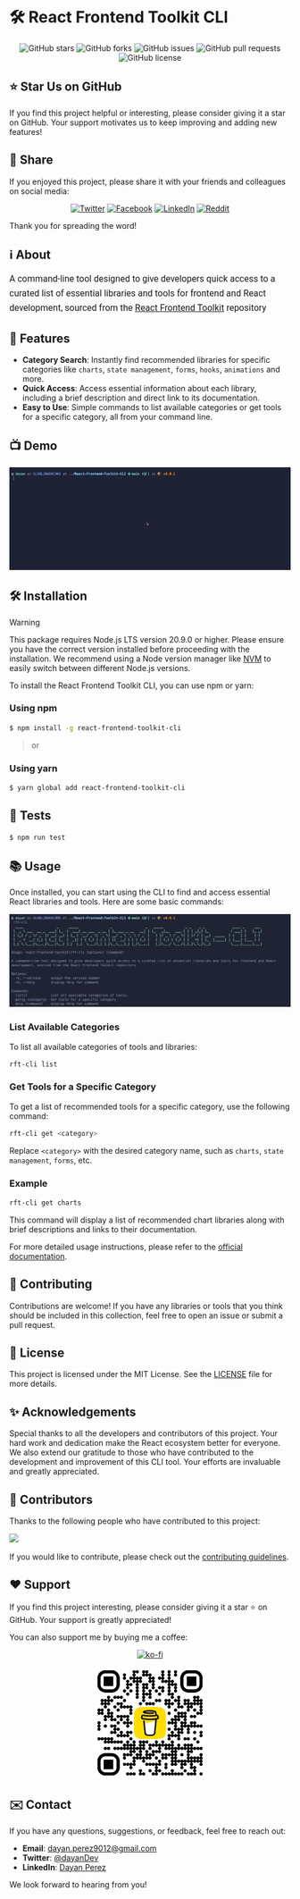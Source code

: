 # 🛠️ React Frontend Toolkit CLI

<div align="center">
  
![GitHub stars](https://img.shields.io/github/stars/drbarzaga/React-Frontend-Toolkit-CLI?style=social)
![GitHub forks](https://img.shields.io/github/forks/drbarzaga/React-Frontend-Toolkit-CLI?style=social)
![GitHub issues](https://img.shields.io/github/issues/drbarzaga/React-Frontend-Toolkit-CLI)
![GitHub pull requests](https://img.shields.io/github/issues-pr/drbarzaga/React-Frontend-Toolkit-CLI)
![GitHub license](https://img.shields.io/github/license/drbarzaga/React-Frontend-Toolkit-CLI)

</div>

## ⭐ Star Us on GitHub

If you find this project helpful or interesting, please consider giving it a star on GitHub. Your support motivates us to keep improving and adding new features!

## 📢 Share

If you enjoyed this project, please share it with your friends and colleagues on social media:

<div align="center">

[![Twitter](https://img.shields.io/badge/Twitter-Share-blue?logo=twitter)](https://twitter.com/intent/tweet?text=Check%20out%20this%20awesome%20React%20Frontend%20Toolkit%20CLI!%20https%3A%2F%2Fgithub.com%2Fdrbarzaga%2FReact-Frontend-Toolkit-CLI)
[![Facebook](https://img.shields.io/badge/Facebook-Share-blue?logo=facebook)](https://www.facebook.com/sharer/sharer.php?u=https%3A%2F%2Fgithub.com%2Fdrbarzaga%2FReact-Frontend-Toolkit-CLI)
[![LinkedIn](https://img.shields.io/badge/LinkedIn-Share-blue?logo=linkedin)](https://www.linkedin.com/shareArticle?mini=true&url=https%3A%2F%2Fgithub.com%2Fdrbarzaga%2FReact-Frontend-Toolkit-CLI&title=React%20Frontend%20Toolkit%20CLI&summary=Check%20out%20this%20awesome%20React%20Frontend%20Toolkit%20CLI!&source=LinkedIn)
[![Reddit](https://img.shields.io/badge/Reddit-Share-orange?logo=reddit)](https://www.reddit.com/submit?url=https%3A%2F%2Fgithub.com%2Fdrbarzaga%2FReact-Frontend-Toolkit-CLI&title=React%20Frontend%20Toolkit%20CLI)

</div>

Thank you for spreading the word!

## ℹ️ About

<div align="left" style="font-family: Roboto, sans-serif; font-size: 16px; line-height: 1.6;">

A command-line tool designed to give developers quick access to a curated list of essential libraries and tools for frontend and React development, sourced from the [React Frontend Toolkit](https://github.com/drbarzaga/React-Frontend-Toolkit) repository

</div>

## 🚀 Features

- **Category Search**: Instantly find recommended libraries for specific categories like `charts`, `state management`, `forms`, `hooks`, `animations` and more.
- **Quick Access**: Access essential information about each library, including a brief description and direct link to its documentation.
- **Easy to Use**: Simple commands to list available categories or get tools for a specific category, all from your command line.

## 📺 Demo

<div align="center">
  <img src="assets/demo.gif" alt="Demo GIF" />
</div>

## 🛠️ Installation

> [!WARNING]
> This package requires Node.js LTS version 20.9.0 or higher. Please ensure you have the correct version installed before proceeding with the installation. We recommend using a Node version manager like [NVM](https://github.com/nvm-sh/nvm) to easily switch between different Node.js versions.

To install the React Frontend Toolkit CLI, you can use npm or yarn:

### Using npm

```bash
$ npm install -g react-frontend-toolkit-cli
```

> or

### Using yarn

```bash
$ yarn global add react-frontend-toolkit-cli
```

## 🧪 Tests

```bash
$ npm run test
```

## 📚 Usage

Once installed, you can start using the CLI to find and access essential React libraries and tools. Here are some basic commands:

<div align="center">
  <img src="assets/usage.png" alt="Screen Image" />
</div>

### List Available Categories

To list all available categories of tools and libraries:

```bash
rft-cli list
```

### Get Tools for a Specific Category

To get a list of recommended tools for a specific category, use the following command:

```bash
rft-cli get <category>
```

Replace `<category>` with the desired category name, such as `charts`, `state management`, `forms`, etc.

### Example

```bash
rft-cli get charts
```

This command will display a list of recommended chart libraries along with brief descriptions and links to their documentation.

For more detailed usage instructions, please refer to the [official documentation](https://github.com/drbarzaga/React-Frontend-Toolkit-CLI#readme).

## 🧩 Contributing

Contributions are welcome! If you have any libraries or tools that you think should be included in this collection, feel free to open an issue or submit a pull request.

## 📃 License

This project is licensed under the MIT License. See the [LICENSE](LICENSE) file for more details.

## ✨ Acknowledgements

Special thanks to all the developers and contributors of this project. Your hard work and dedication make the React ecosystem better for everyone. We also extend our gratitude to those who have contributed to the development and improvement of this CLI tool. Your efforts are invaluable and greatly appreciated.

## 🤝 Contributors

Thanks to the following people who have contributed to this project:

<a href="https://github.com/drbarzaga/react-frontend-toolkit/graphs/contributors">
  <img src="https://contrib.rocks/image?repo=drbarzaga/react-frontend-toolkit" />
</a>

If you would like to contribute, please check out the [contributing guidelines](CONTRIBUTING.md).

## ❤️ Support

If you find this project interesting, please consider giving it a star ⭐ on GitHub. Your support is greatly appreciated!

You can also support me by buying me a coffee:

<div align="center">

[![ko-fi](https://ko-fi.com/img/githubbutton_sm.svg)](https://ko-fi.com/dayanperez)

</div>

<div align="center">
  <img src="assets/bmc_qr.png" alt="Buy Me a Coffee QR Code" width="200" />
</div>

## ✉️ Contact

If you have any questions, suggestions, or feedback, feel free to reach out:

- **Email**: [dayan.perez9012@gmail.com](mailto:dayan.perez9012@gmail.com)
- **Twitter**: [@dayanDev](https://twitter.com/dayanDev)
- **LinkedIn**: [Dayan Perez](https://www.linkedin.com/in/drbarzaga/)

We look forward to hearing from you!
